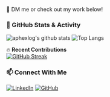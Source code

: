 📩 DM me or check out my work below!

### 🚀 GitHub Stats & Activity

![aphexlog's github stats](https://github-readme-stats.vercel.app/api?username=aphexlog&count_private=true&show_icons=true&title_color=ffffff&icon_color=ff9800&text_color=c9d1d9&bg_color=0d1117&border_color=30363d&border_radius=8)
![Top Langs](https://github-readme-stats.vercel.app/api/top-langs/?username=aphexlog&layout=compact&theme=github_dark&langs_count=8)

🔥 **Recent Contributions**  
[![GitHub Streak](https://github-readme-streak-stats.herokuapp.com?user=aphexlog&theme=github-dark-blue&date_format=j%20M%5B%20Y%5D)](https://git.io/streak-stats)

### 📫 Connect With Me

[![LinkedIn](https://img.shields.io/badge/LinkedIn-0A66C2?logo=linkedin&logoColor=white)](https://www.linkedin.com/in/westwaaron/)
[![GitHub](https://img.shields.io/badge/GitHub-181717?logo=github&logoColor=white)](https://github.com/aphexlog)
